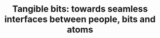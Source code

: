 ---
title: "Tangible bits: towards seamless interfaces between people, bits and atoms"
layout: default
year: 1997
authors: [ Hiroshi Ishii, Brygg Ullmer ]
tags: [ Prototype, UbiComp, Tangible UIs, Research through Design ]
citation: "Hiroshi Ishii and Brygg Ullmer. 1997. Tangible bits: towards seamless interfaces between people, bits and atoms. In Proceedings of the ACM SIGCHI Conference on Human factors in computing systems (CHI '97). Association for Computing Machinery, New York, NY, USA, 234–241. https://doi.org/10.1145/258549.258715"
type: Conference Paper
---